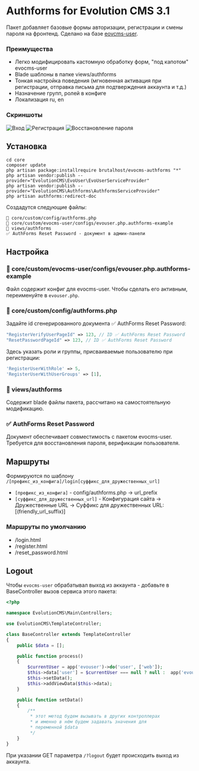 # Authforms for Evolution CMS 3.1
Пакет добавляет базовые формы авторизации, регистрации и смены пароля на фронтенд.
Сделано на базе [eovcms-user](https://github.com/webber12/evocms-user).

### Преимущества

- Легко модифицировать кастомную обработку форм, "под капотом" evocms-user
- Blade шаблоны в папке views/authforms
- Тонкая настройка поведения (мгновенная активация при регистрации, отправка письма для подтверждения аккаунта и т.д.)
- Назначение групп, ролей в конфиге
- Локализация ru, en

### Скриншоты

![Вход](https://github.com/user-attachments/assets/ba8bb1bd-357b-42c5-8f9a-53a38a90cf31)
![Регистрация](https://github.com/user-attachments/assets/04940fec-b896-4972-b90a-cc53a019bb31)
![Восстановление пароля](https://github.com/user-attachments/assets/beb42705-fdf8-4bca-af38-70151d90e4cd)


## Установка

```
cd core
composer update
php artisan package:installrequire brutalhost/evocms-authforms "*"
php artisan vendor:publish --provider="EvolutionCMS\EvoUser\EvoUserServiceProvider"
php artisan vendor:publish --provider="EvolutionCMS\Authforms\AuthformsServiceProvider"
php artisan authforms:redirect-doc
```

Создадутся следующие файлы:
```
📄 core/custom/config/authforms.php
📄 core/custom/evocms-user/configs/evouser.php.authforms-example
📁 views/authforms
✅ AuthForms Reset Password - документ в админ-панели
```

## Настройка

### 📄 core/custom/evocms-user/configs/evouser.php.authforms-example
Файл содержит конфиг для evocms-user. Чтобы сделать его активным, переименуйте в `evouser.php`.

### 📄 core/custom/config/authforms.php
Задайте id сгенерированного документа ✅ AuthForms Reset Password:
```php
"RegisterVerifyUserPageId" => 123, // ID ✅ AuthForms Reset Password
"ResetPasswordPageId" => 123, // ID ✅ AuthForms Reset Password
```

Здесь указать роли и группы, присваиваемые пользователю при регистрации:
```php
'RegisterUserWithRole' => 5,
'RegisterUserWithUserGroups' => [1],
```

### 📁 views/authforms
Содержит blade файлы пакета, рассчитано на самостоятельную модификацию.

### ✅ AuthForms Reset Password
Документ обеспечивает совместимость с пакетом evocms-user. Требуется для восстановления пароля, верификации пользователя.

## Маршруты

Формируются по шаблону `/[префикс_из_конфига]/login[суффикс_для_дружественных_url]`

- `[префикс_из_конфига]` - config/authforms.php -> url_prefix
- `[суффикс_для_дружественных_url]` - Конфигурация сайта -> Дружественные URL -> Суффикс для дружественных URL: [(friendly_url_suffix)]

### Маршруты по умолчанию

- /login.html
- /register.html
- /reset_password.html

## Logout
Чтобы `evocms-user` обрабатывал выход из аккаунта - добавьте в BaseController вызов сервиса этого пакета:
```php
<?php

namespace EvolutionCMS\Main\Controllers;

use EvolutionCMS\TemplateController;

class BaseController extends TemplateController
{
    public $data = [];

    public function process()
    {
        $currentUser = app('evouser')->do('user', ['web']);
        $this->data['user'] = $currentUser === null ? null :  app('evouser')->do('ProfileInfo', [ 'user' => $currentUser ]);
        $this->setData();
        $this->addViewData($this->data);
    }

    public function setData()
    {
        /**
         * этот метод будем вызывать в других контроллерах
         * и именно в нём будем задавать значения для
         * переменной $data
         */
    }
}
```

При указании GET параметра `/?logout` будет происходить выход из аккаунта.
